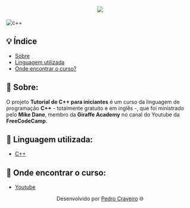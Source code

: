 <!-- Colocar uma logo no projeto -->
<!-- HTML -->
<h1 align="center">
    <img src="https://ik.imagekit.io/elankfmjpxmn/c___ecrchArTyqG8.png?updatedAt=1636677265022"> <!-- URL da imagen -->
</h1>

![c++](https://user-images.githubusercontent.com/79882049/144554112-d509412f-3577-4674-957d-6af0cc0f480b.gif)

## 💡 Índice

<!-- Logo C++ Animada 
<h1>
    <img src="photo/c++.gif">
</h1> -->

- [Sobre](#-sobre)
- [Linguagem utilizada](#-Linguagem-utilizada)
- [Onde encontrar o curso?](#-onde-encontrar-o-curso)

## 📑 Sobre: 

O projeto **Tutorial de C++ para iniciantes** é um curso da linguagem de programação **C++** - totalmente gratuito e em inglês -, que foi ministrado pelo **Mike Dane**, membro da **Giraffe Academy** no canal do Youtube da **FreeCodeCamp**. 

## 📑 Linguagem utilizada:

- [C++](https://www.cplusplus.com/)

## 📑 Onde encontrar o curso:

- [Youtube](https://www.youtube.com/watch?v=vLnPwxZdW4Y)

<p align="center">Desenvolvido por <a href ="https://www.linkedin.com/in/pecraveiro/">Pedro Craveiro</a> 🌐</p>
